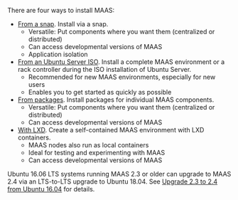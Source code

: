 There are four ways to install MAAS:

-   [From a snap](installconfig-snap-install.md). Install via a snap.
    -   Versatile: Put components where you want them (centralized or distributed)
    -   Can access developmental versions of MAAS
    -   Application isolation
-   [From an Ubuntu Server ISO](installconfig-iso-install.md). Install a complete MAAS environment or a rack controller during the ISO installation of Ubuntu Server.
    -   Recommended for new MAAS environments, especially for new users
    -   Enables you to get started as quickly as possible
-   [From packages](installconfig-package-install.md). Install packages for individual MAAS components.
    -   Versatile: Put components where you want them (centralized or distributed)
    -   Can access developmental versions of MAAS
-   [With LXD](installconfig-lxd-install.md). Create a self-contained MAAS environment with LXD containers.
    -   MAAS nodes also run as local containers
    -   Ideal for testing and experimenting with MAAS
    -   Can access developmental versions of MAAS

Ubuntu 16.06 LTS systems running MAAS 2.3 or older can upgrade to MAAS 2.4 via an LTS-to-LTS upgrade to Ubuntu 18.04. See [Upgrade 2.3 to 2.4 from Ubuntu 16.04](installconfig-upgrade-postgres.md) for details.

<!-- LINKS -->

